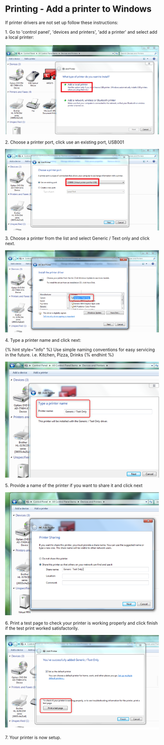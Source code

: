 # Printing - Add a printer to Windows

If printer drivers are not set up follow these instructions:

1\. Go to 'control panel', 'devices and printers', 'add a printer' and select add a local printer:

![](../.gitbook/assets/a1.png)

2\. Choose a printer port, click use an existing port, USB001

![](../.gitbook/assets/a2.png)

3\. Choose a printer from the list and select Generic / Text only and click next.

![](../.gitbook/assets/a3.png)

4\. Type a printer name and click next:

{% hint style="info" %}
Use simple naming conventions for easy servicing in the future. i.e. Kitchen, Pizza, Drinks
{% endhint %}

![](../.gitbook/assets/a4.png)

5\. Provide a name of the printer if you want to share it and click next

![](../.gitbook/assets/a5.png)

6\. Print a test page to check your printer is working properly and click finish if the test print worked satisfactorily.

![](../.gitbook/assets/a6.png)

7\. Your printer is now setup.
